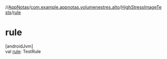 //[AppNotas](../../../index.md)/[com.example.appnotas.volumenestres.alto](../index.md)/[HighStressImageTests](index.md)/[rule](rule.md)

# rule

[androidJvm]\
val [rule](rule.md): TestRule
